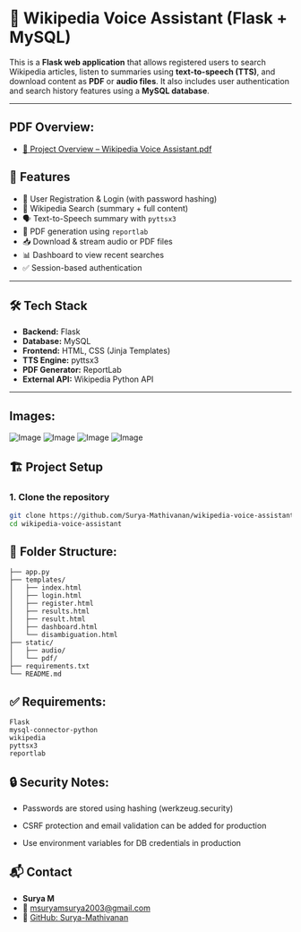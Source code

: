 # 🧠 Wikipedia Voice Assistant (Flask + MySQL)

This is a **Flask web application** that allows registered users to search Wikipedia articles, listen to summaries using **text-to-speech (TTS)**, and download content as **PDF** or **audio files**. It also includes user authentication and search history features using a **MySQL database**.

---

## PDF Overview:
 - [📌 Project Overview – Wikipedia Voice Assistant.pdf](https://github.com/user-attachments/files/21146487/Project.Overview.Wikipedia.Voice.Assistant.pdf)

## 🚀 Features

- 🔐 User Registration & Login (with password hashing)
- 🔎 Wikipedia Search (summary + full content)
- 🗣️ Text-to-Speech summary with `pyttsx3`
- 📄 PDF generation using `reportlab`
- 📥 Download & stream audio or PDF files
- 📊 Dashboard to view recent searches
- ✅ Session-based authentication

---

## 🛠️ Tech Stack

- **Backend:** Flask
- **Database:** MySQL
- **Frontend:** HTML, CSS (Jinja Templates)
- **TTS Engine:** pyttsx3
- **PDF Generator:** ReportLab
- **External API:** Wikipedia Python API

---
## Images:
![Image](https://github.com/user-attachments/assets/cb904b9d-03ad-43c0-b078-edfd1495db52)
![Image](https://github.com/user-attachments/assets/332667e8-5f0e-42b9-bd21-e50f1fb08ec3)
![Image](https://github.com/user-attachments/assets/eaca32aa-54b8-4431-8084-b89240cf7e56)
![Image](https://github.com/user-attachments/assets/1f15997c-0276-46ea-a290-93601aae93c7)

## 🏗️ Project Setup

### 1. Clone the repository

```bash
git clone https://github.com/Surya-Mathivanan/wikipedia-voice-assistant.git
cd wikipedia-voice-assistant
```


## 📁 Folder Structure:

```📦 wikipedia-voice-assistant
├── app.py
├── templates/
│   ├── index.html
│   ├── login.html
│   ├── register.html
│   ├── results.html
│   ├── result.html
│   ├── dashboard.html
│   └── disambiguation.html
├── static/
│   ├── audio/
│   └── pdf/
├── requirements.txt
└── README.md
```

## ✅ Requirements:
```
Flask
mysql-connector-python
wikipedia
pyttsx3
reportlab

```

## 🔒 Security Notes:
 - Passwords are stored using hashing (werkzeug.security)

 - CSRF protection and email validation can be added for production

 - Use environment variables for DB credentials in production

## 📬 Contact

- **Surya M**  
- 📧 [msuryamsurya2003@gmail.com](mailto:msuryamsurya2003@gmail.com)  
- 🔗 [GitHub: Surya-Mathivanan](https://github.com/Surya-Mathivanan)


